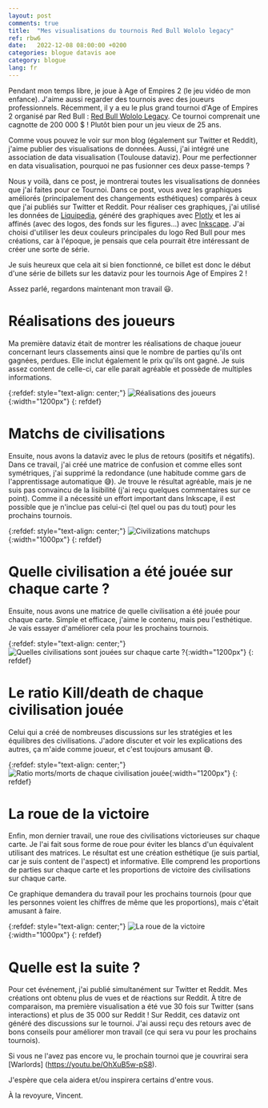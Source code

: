 ```yaml
---
layout: post
comments: true
title:  "Mes visualisations du tournois Red Bull Wololo legacy"
ref: rbw6
date:   2022-12-08 08:00:00 +0200
categories: blogue datavis aoe
category: blogue
lang: fr
---
```


Pendant mon temps libre, je joue à Age of Empires 2 (le jeu vidéo de mon enfance).
J'aime aussi regarder des tournois avec des joueurs professionnels.
Récemment, il y a eu le plus grand tournoi d'Age of Empires 2 organisé par Red Bull : [Red Bull Wololo Legacy](https://www.redbull.com/int-en/events/red-bull-wololo-legacy/).
Ce tournoi comprenait une cagnotte de 200 000 $ !
Plutôt bien pour un jeu vieux de 25 ans.

Comme vous pouvez le voir sur mon blog (également sur Twitter et Reddit), j'aime publier des visualisations de données.
Aussi, j'ai intégré une association de data visualisation (Toulouse dataviz).
Pour me perfectionner en data visualisation, pourquoi ne pas fusionner ces deux passe-temps ?

Nous y voilà, dans ce post, je montrerai toutes les visualisations de données que j'ai faites pour ce Tournoi.
Dans ce post, vous avez les graphiques améliorés (principalement des changements esthétiques) comparés à ceux que j'ai publiés sur Twitter et Reddit.
Pour réaliser ces graphiques, j'ai utilisé les données de [Liquipedia](https://liquipedia.net/ageofempires/Main_Page), généré des graphiques avec [Plotly](https://plotly.com/) et les ai affinés (avec des logos, des fonds sur les figures...) avec [Inkscape](https://inkscape.org/fr/).
J'ai choisi d'utiliser les deux couleurs principales du logo Red Bull pour mes créations, car à l'époque, je pensais que cela pourrait être intéressant de créer une sorte de série.

Je suis heureux que cela ait si bien fonctionné, ce billet est donc le début d'une série de billets sur les dataviz pour les tournois Age of Empires 2 !

Assez parlé, regardons maintenant mon travail 😃.

# Réalisations des joueurs
Ma première dataviz était de montrer les réalisations de chaque joueur concernant leurs classements ainsi que le nombre de parties qu'ils ont gagnées, perdues.
Elle inclut également le prix qu'ils ont gagné. Je suis assez content de celle-ci, car elle parait agréable et possède de multiples informations.

{:refdef: style="text-align: center;"}
![Réalisations des joueurs](/assets/images/dataviz/aoe/rbw/6/rank_games.png){:width="1200px"}
{: refdef}

# Matchs de civilisations

Ensuite, nous avons la dataviz avec le plus de retours (positifs et négatifs).
Dans ce travail, j'ai créé une matrice de confusion et comme elles sont symétriques, j'ai supprimé la redondance (une habitude comme gars de l'apprentissage automatique 😅).
Je trouve le résultat agréable, mais je ne suis pas convaincu de la lisibilité (j'ai reçu quelques commentaires sur ce point).
Comme il a nécessité un effort important dans Inkscape, il est possible que je n'inclue pas celui-ci (tel quel ou pas du tout) pour les prochains tournois.

{:refdef: style="text-align: center;"}
![Civilizations matchups](/assets/images/dataviz/aoe/rbw/6/civ_vs_civ_played.png){:width="1000px"}
{: refdef}

# Quelle civilisation a été jouée sur chaque carte ?

Ensuite, nous avons une matrice de quelle civilisation a été jouée pour chaque carte.
Simple et efficace, j'aime le contenu, mais peu l'esthétique.
Je vais essayer d'améliorer cela pour les prochains tournois.

{:refdef: style="text-align: center;"}
![Quelles civilisations sont jouées sur chaque carte ?](/assets/images/dataviz/aoe/rbw/6/map_civ_played.png){:width="1200px"}
{: refdef}

# Le ratio Kill/death de chaque civilisation jouée

Celui qui a créé de nombreuses discussions sur les stratégies et les équilibres des civilisations.
J'adore discuter et voir les explications des autres, ça m'aide comme joueur, et c'est toujours amusant 😄.

{:refdef: style="text-align: center;"}
![Ratio morts/morts de chaque civilisation jouée](/assets/images/dataviz/aoe/rbw/6/civ_played.png){:width="1200px"}
{: refdef}

# La roue de la victoire

Enfin, mon dernier travail, une roue des civilisations victorieuses sur chaque carte.
Je l'ai fait sous forme de roue pour éviter les blancs d'un équivalent utilisant des matrices.
Le résultat est une création esthétique (je suis partial, car je suis content de l'aspect) et informative.
Elle comprend les proportions de parties sur chaque carte et les proportions de victoire des civilisations sur chaque carte.

Ce graphique demandera du travail pour les prochains tournois (pour que les personnes voient les chiffres de même que les proportions), mais c'était amusant à faire.

{:refdef: style="text-align: center;"}
![La roue de la victoire](/assets/images/dataviz/aoe/rbw/6/wheel.png){:width="1000px"}
{: refdef}

# Quelle est la suite ?

Pour cet événement, j'ai publié simultanément sur Twitter et Reddit.
Mes créations ont obtenu plus de vues et de réactions sur Reddit.
À titre de comparaison, ma première visualisation a été vue 30 fois sur Twitter (sans interactions) et plus de 35 000 sur Reddit !
Sur Reddit, ces dataviz ont généré des discussions sur le tournoi. J'ai aussi reçu des retours avec de bons conseils pour améliorer mon travail (ce qui sera vu pour les prochains tournois).

Si vous ne l'avez pas encore vu, le prochain tournoi que je couvrirai sera [Warlords] (https://youtu.be/OhXuB5w-pS8).

J'espère que cela aidera et/ou inspirera certains d'entre vous.

À la revoyure, Vincent.
